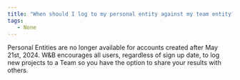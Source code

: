 ```yaml
---
title: "When should I log to my personal entity against my team entity?"
tags:
   - None
---
```


Personal Entities are no longer available for accounts created after May 21st, 2024. W&B encourages all users, regardless of sign up date, to log new projects to a Team so you have the option to share your results with others.
